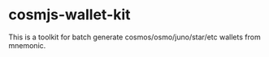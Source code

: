 # cosmjs-wallet-kit

This is a toolkit for batch generate cosmos/osmo/juno/star/etc wallets from mnemonic.
